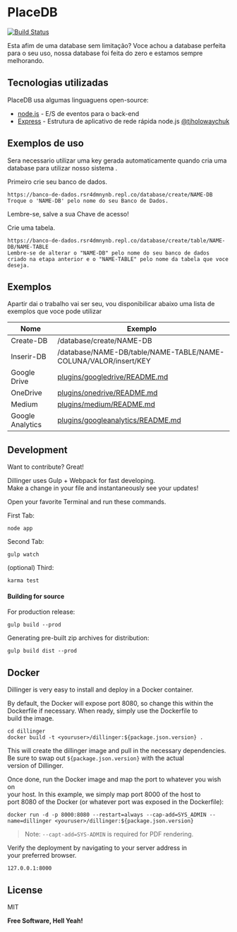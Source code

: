 <h1 class="code-line" data-line-start=0 data-line-end=1 ><a id="PlaceDB_0"></a>PlaceDB</h1>
<p class="has-line-data" data-line-start="3" data-line-end="4"><a href="https://travis-ci.org/joemccann/dillinger"><img src="https://travis-ci.org/joemccann/dillinger.svg?branch=master" alt="Build Status"></a></p>
<p class="has-line-data" data-line-start="5" data-line-end="6">Esta afim de uma database sem limitação? Voce achou a database perfeita para o seu uso, nossa database foi feita do zero e estamos sempre melhorando.</p>
<h2 class="code-line" data-line-start=7 data-line-end=8 ><a id="Tecnologias_utilizadas_7"></a>Tecnologias utilizadas</h2>
<p class="has-line-data" data-line-start="9" data-line-end="10">PlaceDB usa algumas linguaguens open-source:</p>
<ul>
<li class="has-line-data" data-line-start="11" data-line-end="12"><a href="http://nodejs.org">node.js</a> - E/S de eventos para o back-end</li>
<li class="has-line-data" data-line-start="12" data-line-end="13"><a href="http://expressjs.com">Express</a> - Estrutura de aplicativo de rede rápida node.js <a href="http://twitter.com/tjholowaychuk">@tjholowaychuk</a></li>
</ul>
<h2 class="code-line" data-line-start=15 data-line-end=16 ><a id="Exemplos_de_uso_15"></a>Exemplos de uso</h2>
<p class="has-line-data" data-line-start="17" data-line-end="18">Sera necessario utilizar uma key gerada automaticamente quando cria uma database para utilizar nosso sistema .</p>
<p class="has-line-data" data-line-start="19" data-line-end="20">Primeiro crie seu banco de dados.</p>
<pre><code class="has-line-data" data-line-start="22" data-line-end="25" class="language-sh">https://banco-de-dados.rsr4dmnynb.repl.co/database/create/NAME-DB 
Troque o <span class="hljs-string">'NAME-DB'</span> pelo nome <span class="hljs-keyword">do</span> seu Banco de Dados.
</code></pre>
<p class="has-line-data" data-line-start="25" data-line-end="26">Lembre-se, salve a sua Chave de acesso!</p>
<p class="has-line-data" data-line-start="27" data-line-end="28">Crie uma tabela.</p>
<pre><code class="has-line-data" data-line-start="30" data-line-end="33" class="language-sh">https://banco-de-dados.rsr4dmnynb.repl.co/database/create/table/NAME-DB/NAME-TABLE
Lembre-se de alterar o <span class="hljs-string">"NAME-DB"</span> pelo nome <span class="hljs-keyword">do</span> seu banco de dados criado na etapa anterior e o <span class="hljs-string">"NAME-TABLE"</span> pelo nome da tabela que voce deseja.
</code></pre>
<h2 class="code-line" data-line-start=34 data-line-end=35 ><a id="Exemplos_34"></a>Exemplos</h2>
<p class="has-line-data" data-line-start="36" data-line-end="37">Apartir dai o trabalho vai ser seu, vou disponibilicar abaixo uma lista de exemplos que voce pode utilizar</p>
<table class="table table-striped table-bordered">
<thead>
<tr>
<th>Nome</th>
<th>Exemplo</th>
</tr>
</thead>
<tbody>
<tr>
<td>Create-DB</td>
<td>/database/create/NAME-DB</td>
</tr>
<tr>
<td>Inserir-DB</td>
<td>/database/NAME-DB/table/NAME-TABLE/NAME-COLUNA/VALOR/insert/KEY</td>
</tr>
<tr>
<td>Google Drive</td>
<td><a href="https://github.com/joemccann/dillinger/tree/master/plugins/googledrive/README.md">plugins/googledrive/README.md</a></td>
</tr>
<tr>
<td>OneDrive</td>
<td><a href="https://github.com/joemccann/dillinger/tree/master/plugins/onedrive/README.md">plugins/onedrive/README.md</a></td>
</tr>
<tr>
<td>Medium</td>
<td><a href="https://github.com/joemccann/dillinger/tree/master/plugins/medium/README.md">plugins/medium/README.md</a></td>
</tr>
<tr>
<td>Google Analytics</td>
<td><a href="https://github.com/RahulHP/dillinger/blob/master/plugins/googleanalytics/README.md">plugins/googleanalytics/README.md</a></td>
</tr>
</tbody>
</table>
<h2 class="code-line" data-line-start=47 data-line-end=48 ><a id="Development_47"></a>Development</h2>
<p class="has-line-data" data-line-start="49" data-line-end="50">Want to contribute? Great!</p>
<p class="has-line-data" data-line-start="51" data-line-end="53">Dillinger uses Gulp + Webpack for fast developing.<br>
Make a change in your file and instantaneously see your updates!</p>
<p class="has-line-data" data-line-start="54" data-line-end="55">Open your favorite Terminal and run these commands.</p>
<p class="has-line-data" data-line-start="56" data-line-end="57">First Tab:</p>
<pre><code class="has-line-data" data-line-start="59" data-line-end="61" class="language-sh">node app
</code></pre>
<p class="has-line-data" data-line-start="62" data-line-end="63">Second Tab:</p>
<pre><code class="has-line-data" data-line-start="65" data-line-end="67" class="language-sh">gulp watch
</code></pre>
<p class="has-line-data" data-line-start="68" data-line-end="69">(optional) Third:</p>
<pre><code class="has-line-data" data-line-start="71" data-line-end="73" class="language-sh">karma <span class="hljs-built_in">test</span>
</code></pre>
<h4 class="code-line" data-line-start=74 data-line-end=75 ><a id="Building_for_source_74"></a>Building for source</h4>
<p class="has-line-data" data-line-start="76" data-line-end="77">For production release:</p>
<pre><code class="has-line-data" data-line-start="79" data-line-end="81" class="language-sh">gulp build --prod
</code></pre>
<p class="has-line-data" data-line-start="82" data-line-end="83">Generating pre-built zip archives for distribution:</p>
<pre><code class="has-line-data" data-line-start="85" data-line-end="87" class="language-sh">gulp build dist --prod
</code></pre>
<h2 class="code-line" data-line-start=88 data-line-end=89 ><a id="Docker_88"></a>Docker</h2>
<p class="has-line-data" data-line-start="90" data-line-end="91">Dillinger is very easy to install and deploy in a Docker container.</p>
<p class="has-line-data" data-line-start="92" data-line-end="95">By default, the Docker will expose port 8080, so change this within the<br>
Dockerfile if necessary. When ready, simply use the Dockerfile to<br>
build the image.</p>
<pre><code class="has-line-data" data-line-start="97" data-line-end="100" class="language-sh"><span class="hljs-built_in">cd</span> dillinger
docker build -t &lt;youruser&gt;/dillinger:<span class="hljs-variable">${package.json.version}</span> .
</code></pre>
<p class="has-line-data" data-line-start="101" data-line-end="104">This will create the dillinger image and pull in the necessary dependencies.<br>
Be sure to swap out <code>${package.json.version}</code> with the actual<br>
version of Dillinger.</p>
<p class="has-line-data" data-line-start="105" data-line-end="108">Once done, run the Docker image and map the port to whatever you wish on<br>
your host. In this example, we simply map port 8000 of the host to<br>
port 8080 of the Docker (or whatever port was exposed in the Dockerfile):</p>
<pre><code class="has-line-data" data-line-start="110" data-line-end="112" class="language-sh">docker run <span class="hljs-operator">-d</span> -p <span class="hljs-number">8000</span>:<span class="hljs-number">8080</span> --restart=always --cap-add=SYS_ADMIN --name=dillinger &lt;youruser&gt;/dillinger:<span class="hljs-variable">${package.json.version}</span>
</code></pre>
<blockquote>
<p class="has-line-data" data-line-start="113" data-line-end="114">Note: <code>--capt-add=SYS-ADMIN</code> is required for PDF rendering.</p>
</blockquote>
<p class="has-line-data" data-line-start="115" data-line-end="117">Verify the deployment by navigating to your server address in<br>
your preferred browser.</p>
<pre><code class="has-line-data" data-line-start="119" data-line-end="121" class="language-sh"><span class="hljs-number">127.0</span>.<span class="hljs-number">0.1</span>:<span class="hljs-number">8000</span>
</code></pre>
<h2 class="code-line" data-line-start=122 data-line-end=123 ><a id="License_122"></a>License</h2>
<p class="has-line-data" data-line-start="124" data-line-end="125">MIT</p>
<p class="has-line-data" data-line-start="126" data-line-end="127"><strong>Free Software, Hell Yeah!</strong></p>
